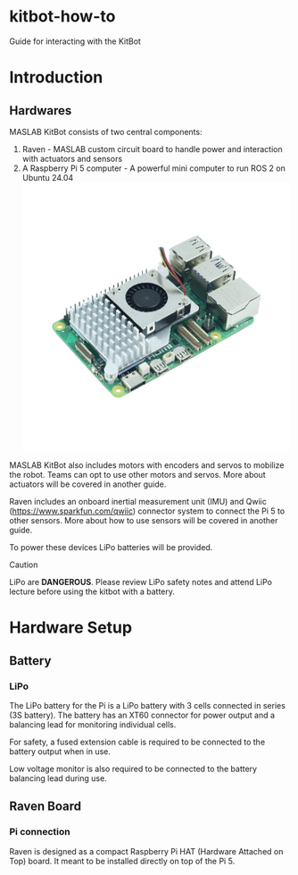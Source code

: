 # kitbot-how-to
Guide for interacting with the KitBot

# Introduction
## Hardwares
MASLAB KitBot consists of two central components:  
1. Raven - MASLAB custom circuit board to handle power and interaction with actuators and sensors
2. A Raspberry Pi 5 computer - A powerful mini computer to run ROS 2 on Ubuntu 24.04
![pi5](image/pi5.png)

MASLAB KitBot also includes motors with encoders and servos to mobilize the robot. Teams can opt to use other motors and servos. More about actuators will be covered in another guide.

Raven includes an onboard inertial measurement unit (IMU) and Qwiic (https://www.sparkfun.com/qwiic) connector system to connect the Pi 5 to other sensors. More about how to use sensors will be covered in another guide. 

To power these devices LiPo batteries will be provided.
> [!CAUTION]
> LiPo are **DANGEROUS**. Please review LiPo safety notes and attend LiPo lecture before using the kitbot with a battery.

# Hardware Setup
## Battery
### LiPo
The LiPo battery for the Pi is a LiPo battery with 3 cells connected in series (3S battery). The battery has an XT60 connector for power output and a balancing lead for monitoring individual cells.

For safety, a fused extension cable is required to be connected to the battery output when in use. 

Low voltage monitor is also required to be connected to the battery balancing lead during use. 

## Raven Board
### Pi connection
Raven is designed as a compact Raspberry Pi HAT (Hardware Attached on Top) board. It meant to be installed directly on top of the Pi 5.




